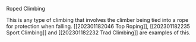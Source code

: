 Roped Climbing

This is any type of climbing that involves the climber being tied into a rope for protection when falling. [[202301182046 Top Roping]], [[202301182235 Sport Climbing]] and [[202301182232 Trad Climbing]] are examples of this.